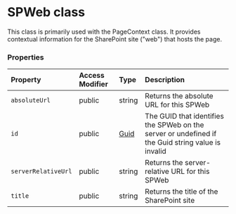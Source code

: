 # SPWeb class





This class is primarily used with the PageContext class. It provides contextual 
information for the SharePoint site ("web") that hosts the page.



### Properties

| Property	   | Access Modifier | Type	| Description|
|:-------------|:----|:-------|:-----------|
|`absoluteUrl`     | public | string | Returns the absolute URL for this SPWeb |
|`id`     | public | [Guid](Guid.md) | The GUID that identifies the SPWeb on the server or undefined if the Guid string  value is invalid |
|`serverRelativeUrl`     | public | string | Returns the server-relative URL for this SPWeb |
|`title`     | public | string | Returns the title of the SharePoint site |





